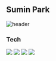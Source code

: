 ## Sumin Park
<!--
**clappingmin/clappingmin** is a ✨ _special_ ✨ repository because its `README.md` (this file) appears on your GitHub profile.

Here are some ideas to get you started:
<!-- - 🔭 I’m currently working on my project [Muffin's law](https://github.com/dmswl0311/term_project) -->


<!-- - 📘 I graduated from [Yeungnam University](http://www.yu.ac.kr/_korean/main/index.php).
- 🌱 I’m currently learning Python, Django, Algorithm, Kotlin, Android -->

<!--![clappingmin's github stats](https://github-readme-stats.vercel.app/api?username=clappingmin&theme=default&show_icons=true)<br/>-->
<!-- |         Type        	|          Date          	|              Contents              	|                    Organization                    	|
|:-------------------:	|:----------------------:	|:----------------------------------:	|:--------------------------------------------------:	|
|    🎓<br>Education   	| 2016. 3 <br>~ 2021. 2  	| Department of Computer Engineering 	|                 Yeungnam University                	|
| Research activities 	| 2018. 11 <br>~ 2020. 7 	|   Undergraduate Research Students  	| Yeungnam Univ. <br>Computing and memory system Lab 	| -->

![header](https://capsule-render.vercel.app/api?type=waving&color=auto&text=%20SuminPark%20%20&height=200&fontSize=100)


### Tech 
<img src="https://img.shields.io/badge/Python-3776AB??style=flat-square&logo=Python&logoColor=white"/> 
<img src="https://img.shields.io/badge/Django-092E20??style=flat-square&logo=django&logoColor=white"/>
<img src="https://img.shields.io/badge/Flask-000000??style=flat-square&logo=flask&logoColor=white"/>
<img src="https://img.shields.io/badge/HTML5-E34F26?style=flat-square&logo=firebase&logoColor=white"/>

